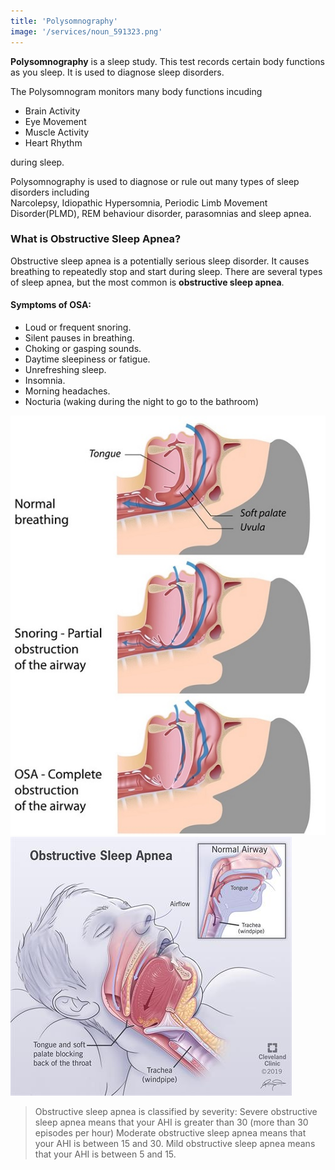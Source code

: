 ```yaml
---
title: 'Polysomnography'
image: '/services/noun_591323.png'
---
```


**Polysomnography** is a sleep study. This test records certain body functions as you sleep.
It is used to diagnose sleep disorders.

The Polysomnogram monitors many body functions incuding 

- Brain Activity 
- Eye Movement
- Muscle Activity 
- Heart Rhythm 

during sleep.  

Polysomnography is used to diagnose or rule out many types of sleep disorders including   
Narcolepsy, Idiopathic Hypersomnia, Periodic Limb Movement Disorder(PLMD), REM behaviour disorder, parasomnias and sleep apnea.  

### What is Obstructive Sleep Apnea?

Obstructive sleep apnea is a potentially serious sleep disorder. It causes breathing to repeatedly stop and start during sleep. 
There are several types of sleep apnea, but the most common is **obstructive sleep apnea**.

#### Symptoms of OSA:

- Loud or frequent snoring.
- Silent pauses in breathing.
- Choking or gasping sounds.
- Daytime sleepiness or fatigue.
- Unrefreshing sleep.
- Insomnia.
- Morning headaches.
- Nocturia (waking during the night to go to the bathroom)

![](/images/services/osa_2.jpg) ![](/images/services/osa_3.jpg)

> Obstructive sleep apnea is classified by severity: Severe obstructive sleep apnea means that your AHI is greater than 30 (more than 30 episodes per hour) Moderate obstructive sleep apnea means that your AHI is between 15 and 30. Mild obstructive sleep apnea means that your AHI is between 5 and 15.





